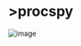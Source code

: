 # >procspy
![image](https://github.com/user-attachments/assets/219f9a6d-2d06-45f0-adaa-65b1ff29f110)
